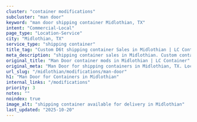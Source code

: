 ```yaml
---
cluster: "container modifications"
subcluster: "man door"
keyword: "man door shipping container Midlothian, TX"
intent: "Commercial-Local"
page_type: "Location-Service"
city: "Midlothian, TX"
service_type: "shipping container"
title_tag: "Custom D6t shipping container Sales in Midlothian | LC Container"
meta_description: "shipping container sales in Midlothian. Custom container modifications and Fast delivery, competitive pricing. Serving modifications area. Quote ID: BH6. Call (214) 524-4168 for your free quote today."
original_title: "Man Door container mods in Midlothian | LC Container"
original_meta: "Man Door for shipping containers in Midlothian, TX. Local fabrication & pro install. LC Container — Since 2003. Get a quote."
url_slug: "/midlothian/modifications/man-door"
h1: "Man Door for Containers in Midlothian"
internal_links: "/modifications"
priority: 3
notes: ""
noindex: true
image_alt: "shipping container available for delivery in Midlothian"
last_updated: "2025-10-20"
---
```


<!-- TODO: Add unique city/inventory copy, images, and internal links here. -->
